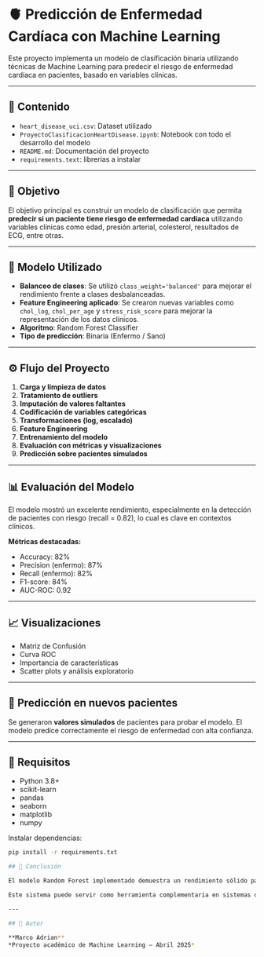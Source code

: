 # 🫀 Predicción de Enfermedad Cardíaca con Machine Learning

Este proyecto implementa un modelo de clasificación binaria utilizando técnicas de Machine Learning para predecir el riesgo de enfermedad cardíaca en pacientes, basado en variables clínicas.

---

## 📁 Contenido

- `heart_disease_uci.csv`: Dataset utilizado
- `ProyectoClasificacionHeartDisease.ipynb`: Notebook con todo el desarrollo del modelo
- `README.md`: Documentación del proyecto
- `requirements.text`: librerias a instalar

---

## 🎯 Objetivo

El objetivo principal es construir un modelo de clasificación que permita **predecir si un paciente tiene riesgo de enfermedad cardíaca** utilizando variables clínicas como edad, presión arterial, colesterol, resultados de ECG, entre otras.

---

## 🧠 Modelo Utilizado

- **Balanceo de clases**: Se utilizó `class_weight='balanced'` para mejorar el rendimiento frente a clases desbalanceadas.
- **Feature Engineering aplicado**: Se crearon nuevas variables como `chol_log`, `chol_per_age` y `stress_risk_score` para mejorar la representación de los datos clínicos.
- **Algoritmo**: Random Forest Classifier
- **Tipo de predicción**: Binaria (Enfermo / Sano)


---

## ⚙️ Flujo del Proyecto

1. **Carga y limpieza de datos**
2. **Tratamiento de outliers**
3. **Imputación de valores faltantes**
4. **Codificación de variables categóricas**
5. **Transformaciones (log, escalado)**
6. **Feature Engineering**
7. **Entrenamiento del modelo**
8. **Evaluación con métricas y visualizaciones**
9. **Predicción sobre pacientes simulados**

---

## 📊 Evaluación del Modelo

El modelo mostró un excelente rendimiento, especialmente en la detección de pacientes con riesgo (recall = 0.82), lo cual es clave en contextos clínicos.

**Métricas destacadas:**
- Accuracy: 82%
- Precision (enfermo): 87%
- Recall (enfermo): 82%
- F1-score: 84%
- AUC-ROC: 0.92

---

## 📈 Visualizaciones

- Matriz de Confusión
- Curva ROC
- Importancia de características
- Scatter plots y análisis exploratorio

---

## 🧪 Predicción en nuevos pacientes

Se generaron **valores simulados** de pacientes para probar el modelo. El modelo predice correctamente el riesgo de enfermedad con alta confianza.

---

## 🚀 Requisitos

- Python 3.8+
- scikit-learn
- pandas
- seaborn
- matplotlib
- numpy

Instalar dependencias:

```bash
pip install -r requirements.txt

## 📌 Conclusión

El modelo Random Forest implementado demuestra un rendimiento sólido para predecir el riesgo de enfermedad cardíaca. Las variables `oldpeak`, `cp`, `thal` y `ca` fueron las más influyentes en la predicción.

Este sistema puede servir como herramienta complementaria en sistemas de salud preventivos. Futuras mejoras podrían incluir validación cruzada, tuning de hiperparámetros (GridSearchCV), y evaluación con modelos avanzados como XGBoost.

---

## 🧾 Autor

**Marco Adrian**  
*Proyecto académico de Machine Learning – Abril 2025*
